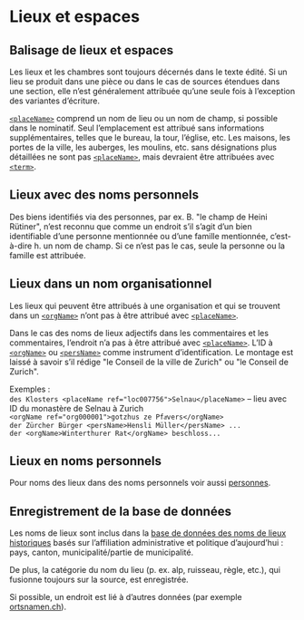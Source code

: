 # Lieux et espaces

## Balisage de lieux et espaces

Les lieux et les chambres sont toujours décernés dans le texte édité.
Si un lieu se produit dans une pièce ou dans le cas de sources étendues dans une section, elle
n’est généralement attribuée qu’une seule fois à l’exception des variantes d’écriture.

[`<placeName>`](placeName.fr.md) comprend un nom de lieu ou un nom de champ, si possible dans
le nominatif.
Seul l’emplacement est attribué sans informations supplémentaires, telles que le bureau, la tour,
l’église, etc.
Les maisons, les portes de la ville, les auberges, les moulins, etc. sans désignations plus
détaillées ne sont pas [`<placeName>`](placeName.fr.md), mais devraient être attribuées avec
[`<term>`](term.fr.md).

## Lieux avec des noms personnels

Des biens identifiés via des personnes, par ex. B. "le champ de Heini Rütiner", n’est reconnu que
comme un endroit s’il s’agit d’un bien identifiable d’une personne mentionnée ou d’une famille
mentionnée, c’est-à-dire h. un nom de champ.
Si ce n’est pas le cas, seule la personne ou la famille est attribuée.

## Lieux dans un nom organisationnel

Les lieux qui peuvent être attribués à une organisation et qui se trouvent dans un
[`<orgName>`](orgName.fr.md) n’ont pas à être attribué avec [`<placeName>`](placeName.fr.md).

Dans le cas des noms de lieux adjectifs dans les commentaires et les commentaires, l’endroit n’a
pas à être attribué avec [`<placeName>`](placeName.fr.md).
L’ID à [`<orgName>`](orgName.fr.md) ou [`<persName>`](persName.fr.md) comme instrument
d’identification. Le montage est laissé à savoir s’il rédige "le Conseil de la ville de Zurich" ou
"le Conseil de Zurich".

Exemples :  
 `des Klosters <placeName ref="loc007756">Selnau</placeName>` – lieu avec ID du monastère de Selnau
à Zurich  
`<orgName ref="org000001">gotzhus ze Pfaͤvers</orgName>`  
`der Zürcher Bürger <persName>Hensli Müller</persName> ...`  
`der <orgName>Winterthurer Rat</orgName> beschloss... `

## Lieux en noms personnels
Pour noms des lieux dans des noms personnels voir aussi [personnes](persons.fr.md).

## Enregistrement de la base de données

Les noms de lieux sont inclus dans la
[base de données des noms de lieux historiques](https://loci.ssrq-sds-fds.ch)
basés sur l’affiliation administrative et politique d’aujourd’hui : pays, canton,
municipalité/partie de municipalité.

De plus, la catégorie du nom du lieu (p. ex. alp, ruisseau, règle, etc.), qui fusionne toujours
sur la source, est enregistrée.

Si possible, un endroit est lié à d’autres données (par exemple
[ortsnamen.ch](https://ortsnamen.ch/)).
